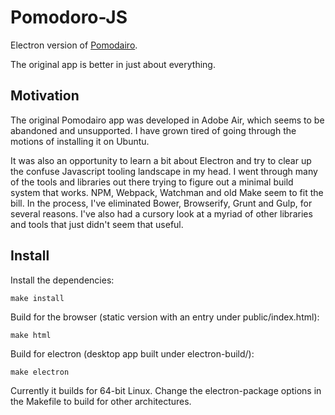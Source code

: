 Pomodoro-JS
===========

Electron version of [Pomodairo](https://github.com/trunglv/pomodairo).

The original app is better in just about everything.


Motivation
----------

The original Pomodairo app was developed in Adobe Air, which seems to be abandoned and unsupported. I have grown tired of going through the motions of installing it on Ubuntu. 

It was also an opportunity to learn a bit about Electron and try to clear up the confuse Javascript tooling landscape in my head. I went through many of the tools and libraries out there trying to figure out a minimal build system that works. NPM, Webpack, Watchman and old Make seem to fit the bill. In the process, I've eliminated Bower, Browserify, Grunt and Gulp, for several reasons. I've also had a cursory look at a myriad of other libraries and tools that just didn't seem that useful.

Install
-------

Install the dependencies:

    make install


Build for the browser (static version with an entry under public/index.html):

    make html


Build for electron (desktop app built under electron-build/):

    make electron


Currently it builds for 64-bit Linux. Change the electron-package options in the Makefile to build for other architectures.
